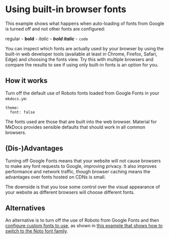 # Using built-in browser fonts

This example shows what happens when auto-loading of fonts from Google
is turned off and not other fonts are configured:

regular - __bold__ - *italic* - __*bold italic*__ - `code`

You can inspect which fonts are actually used by your browser by using
the built-in web developer tools (available at least in Chrome, Firefox,
Safari, Edge) and choosing the fonts view. Try this with multiple
browsers and compare the results to see if using only built-in fonts
is an option for you.

## How it works

Turn off the default use of Roboto fonts loaded from Google Fonts in
your `mkdocs.ym`:

```
theme:
  font: false
```

The fonts used are those that are built into the web browser.
Material for MkDocs provides sensible defaults that should work in all
common browsers. 

## (Dis-)Advantages

Turning off Google Fonts means that your website will not cause
browsers to make any font requests to Google, improving privacy.
It also improves performance and network traffic, though browser
caching means the advantages over fonts hosted on CDNs is small.

The downside is that you lose some control over the visual appearance
of your website as different browsers will choose different fonts.

## Alternatives

An alternative is to turn off the use of Roboto from Google Fonts and
then [configure custom fonts to use], as shown in [this example that shows
how to switch to the Noto font family].

[configure custom fonts to use]: https://squidfunk.github.io/mkdocs-material/setup/changing-the-fonts/#additional-fonts
[this example that shows how to switch to the Noto font family]: ../fonts-custom
